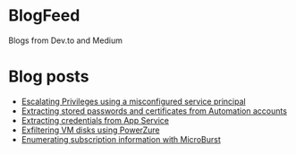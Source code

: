 # BlogFeed
Blogs from Dev.to and Medium

# Blog posts
<!-- BLOG-POST-LIST:START -->
- [Escalating Privileges using a misconfigured service principal](https://dev.to/cheahengsoon/escalating-privileges-using-a-misconfigured-service-principal-o66)
- [Extracting stored passwords and certificates from Automation accounts](https://dev.to/cheahengsoon/extracting-stored-passwords-and-certificates-from-automation-accounts-f7n)
- [Extracting credentials from App Service](https://dev.to/cheahengsoon/extracting-credentials-from-app-service-51e7)
- [Exfiltering VM disks using PowerZure](https://dev.to/cheahengsoon/exfiltering-vm-disks-using-powerzure-2fp5)
- [Enumerating subscription information with MicroBurst](https://dev.to/cheahengsoon/enumerating-subscription-information-with-microburst-35a1)
<!-- BLOG-POST-LIST:END -->
